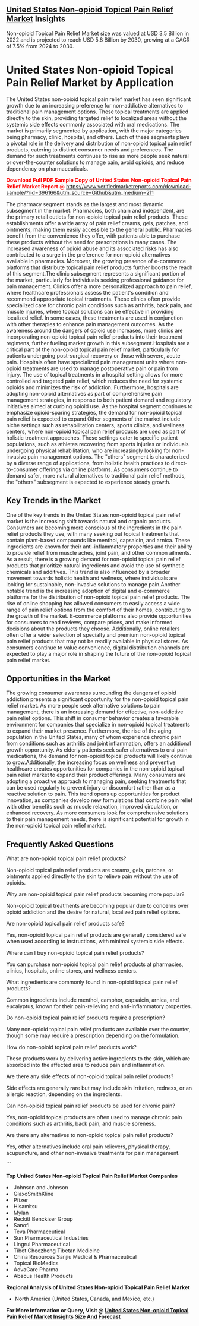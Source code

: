 <h2><a href="https://www.verifiedmarketreports.com/download-sample/?rid=396166&amp;utm_source=Github&amp;utm_medium=211" target="_blank">United States Non-opioid Topical Pain Relief Market</a> Insights</h2><p>Non-opioid Topical Pain Relief Market size was valued at USD 3.5 Billion in 2022 and is projected to reach USD 5.8 Billion by 2030, growing at a CAGR of 7.5% from 2024 to 2030.</p><p><h1>United States Non-opioid Topical Pain Relief Market by Application</h1><p>The United States non-opioid topical pain relief market has seen significant growth due to an increasing preference for non-addictive alternatives to traditional pain management options. These topical treatments are applied directly to the skin, providing targeted relief to localized areas without the systemic side effects commonly associated with oral medications. The market is primarily segmented by application, with the major categories being pharmacy, clinic, hospital, and others. Each of these segments plays a pivotal role in the delivery and distribution of non-opioid topical pain relief products, catering to distinct consumer needs and preferences. The demand for such treatments continues to rise as more people seek natural or over-the-counter solutions to manage pain, avoid opioids, and reduce dependency on pharmaceuticals. <p><span class=""><span style="color: #ff0000;"><strong>Download Full PDF Sample Copy of United States Non-opioid Topical Pain Relief Market Report</strong> @ </span><a href="https://www.verifiedmarketreports.com/download-sample/?rid=396166&amp;utm_source=Github&amp;utm_medium=211" target="_blank">https://www.verifiedmarketreports.com/download-sample/?rid=396166&amp;utm_source=Github&amp;utm_medium=211</a></span></p>The pharmacy segment stands as the largest and most dynamic subsegment in the market. Pharmacies, both chain and independent, are the primary retail outlets for non-opioid topical pain relief products. These establishments offer a wide array of pain relief creams, gels, patches, and ointments, making them easily accessible to the general public. Pharmacies benefit from the convenience they offer, with patients able to purchase these products without the need for prescriptions in many cases. The increased awareness of opioid abuse and its associated risks has also contributed to a surge in the preference for non-opioid alternatives available in pharmacies. Moreover, the growing presence of e-commerce platforms that distribute topical pain relief products further boosts the reach of this segment.The clinic subsegment represents a significant portion of the market, particularly for individuals seeking professional guidance for pain management. Clinics offer a more personalized approach to pain relief, where healthcare professionals assess the patient's condition and recommend appropriate topical treatments. These clinics often provide specialized care for chronic pain conditions such as arthritis, back pain, and muscle injuries, where topical solutions can be effective in providing localized relief. In some cases, these treatments are used in conjunction with other therapies to enhance pain management outcomes. As the awareness around the dangers of opioid use increases, more clinics are incorporating non-opioid topical pain relief products into their treatment regimens, further fueling market growth in this subsegment.Hospitals are a critical part of the non-opioid topical pain relief market, particularly for patients undergoing post-surgical recovery or those with severe, acute pain. Hospitals often have specialized pain management units where non-opioid treatments are used to manage postoperative pain or pain from injury. The use of topical treatments in a hospital setting allows for more controlled and targeted pain relief, which reduces the need for systemic opioids and minimizes the risk of addiction. Furthermore, hospitals are adopting non-opioid alternatives as part of comprehensive pain management strategies, in response to both patient demand and regulatory initiatives aimed at curbing opioid use. As the hospital segment continues to emphasize opioid-sparing strategies, the demand for non-opioid topical pain relief is expected to expand.Other segments of the market include niche settings such as rehabilitation centers, sports clinics, and wellness centers, where non-opioid topical pain relief products are used as part of holistic treatment approaches. These settings cater to specific patient populations, such as athletes recovering from sports injuries or individuals undergoing physical rehabilitation, who are increasingly looking for non-invasive pain management options. The "others" segment is characterized by a diverse range of applications, from holistic health practices to direct-to-consumer offerings via online platforms. As consumers continue to demand safer, more natural alternatives to traditional pain relief methods, the "others" subsegment is expected to experience steady growth.<h2>Key Trends in the Market</h2><p>One of the key trends in the United States non-opioid topical pain relief market is the increasing shift towards natural and organic products. Consumers are becoming more conscious of the ingredients in the pain relief products they use, with many seeking out topical treatments that contain plant-based compounds like menthol, capsaicin, and arnica. These ingredients are known for their anti-inflammatory properties and their ability to provide relief from muscle aches, joint pain, and other common ailments. As a result, there is a growing demand for non-opioid topical pain relief products that prioritize natural ingredients and avoid the use of synthetic chemicals and additives. This trend is also influenced by a broader movement towards holistic health and wellness, where individuals are looking for sustainable, non-invasive solutions to manage pain.Another notable trend is the increasing adoption of digital and e-commerce platforms for the distribution of non-opioid topical pain relief products. The rise of online shopping has allowed consumers to easily access a wide range of pain relief options from the comfort of their homes, contributing to the growth of the market. E-commerce platforms also provide opportunities for consumers to read reviews, compare prices, and make informed decisions about the products they choose. Additionally, online retailers often offer a wider selection of specialty and premium non-opioid topical pain relief products that may not be readily available in physical stores. As consumers continue to value convenience, digital distribution channels are expected to play a major role in shaping the future of the non-opioid topical pain relief market.<h2>Opportunities in the Market</h2><p>The growing consumer awareness surrounding the dangers of opioid addiction presents a significant opportunity for the non-opioid topical pain relief market. As more people seek alternative solutions to pain management, there is an increasing demand for effective, non-addictive pain relief options. This shift in consumer behavior creates a favorable environment for companies that specialize in non-opioid topical treatments to expand their market presence. Furthermore, the rise of the aging population in the United States, many of whom experience chronic pain from conditions such as arthritis and joint inflammation, offers an additional growth opportunity. As elderly patients seek safer alternatives to oral pain medications, the demand for non-opioid topical products will likely continue to grow.Additionally, the increasing focus on wellness and preventive healthcare creates opportunities for companies in the non-opioid topical pain relief market to expand their product offerings. Many consumers are adopting a proactive approach to managing pain, seeking treatments that can be used regularly to prevent injury or discomfort rather than as a reactive solution to pain. This trend opens up opportunities for product innovation, as companies develop new formulations that combine pain relief with other benefits such as muscle relaxation, improved circulation, or enhanced recovery. As more consumers look for comprehensive solutions to their pain management needs, there is significant potential for growth in the non-opioid topical pain relief market.<h2>Frequently Asked Questions</h2><p>What are non-opioid topical pain relief products?</p><p>Non-opioid topical pain relief products are creams, gels, patches, or ointments applied directly to the skin to relieve pain without the use of opioids.</p><p>Why are non-opioid topical pain relief products becoming more popular?</p><p>Non-opioid topical treatments are becoming popular due to concerns over opioid addiction and the desire for natural, localized pain relief options.</p><p>Are non-opioid topical pain relief products safe?</p><p>Yes, non-opioid topical pain relief products are generally considered safe when used according to instructions, with minimal systemic side effects.</p><p>Where can I buy non-opioid topical pain relief products?</p><p>You can purchase non-opioid topical pain relief products at pharmacies, clinics, hospitals, online stores, and wellness centers.</p><p>What ingredients are commonly found in non-opioid topical pain relief products?</p><p>Common ingredients include menthol, camphor, capsaicin, arnica, and eucalyptus, known for their pain-relieving and anti-inflammatory properties.</p><p>Do non-opioid topical pain relief products require a prescription?</p><p>Many non-opioid topical pain relief products are available over the counter, though some may require a prescription depending on the formulation.</p><p>How do non-opioid topical pain relief products work?</p><p>These products work by delivering active ingredients to the skin, which are absorbed into the affected area to reduce pain and inflammation.</p><p>Are there any side effects of non-opioid topical pain relief products?</p><p>Side effects are generally rare but may include skin irritation, redness, or an allergic reaction, depending on the ingredients.</p><p>Can non-opioid topical pain relief products be used for chronic pain?</p><p>Yes, non-opioid topical products are often used to manage chronic pain conditions such as arthritis, back pain, and muscle soreness.</p><p>Are there any alternatives to non-opioid topical pain relief products?</p><p>Yes, other alternatives include oral pain relievers, physical therapy, acupuncture, and other non-invasive treatments for pain management.</p>```</p><p><strong>Top United States Non-opioid Topical Pain Relief Market Companies</strong></p><div data-test-id=""><p><li>Johnson and Johnson</li><li> GlaxoSmithKline</li><li> Pfizer</li><li> Hisamitsu</li><li> Mylan</li><li> Reckitt Benckiser Group</li><li> Sanofi</li><li> Teva Pharmaceutical</li><li> Sun Pharmaceutical Industries</li><li> Lingrui Pharmaceutical</li><li> Tibet Cheezheng Tibetan Medicine</li><li> China Resources Sanjiu Medical & Pharmaceutical</li><li> Topical BioMedics</li><li> AdvaCare Pharma</li><li> Abacus Health Products</li></p><div><strong>Regional Analysis of&nbsp;United States Non-opioid Topical Pain Relief Market</strong></div><ul><li dir="ltr"><p dir="ltr">North America&nbsp;(United States, Canada, and Mexico, etc.)</p></li></ul><p><strong>For More Information or Query, Visit @&nbsp;</strong><strong><a href="https://www.verifiedmarketreports.com/product/non-opioid-topical-pain-relief-market/?utm_source=Github&amp;utm_medium=211" target="_blank">United States Non-opioid Topical Pain Relief Market Insights Size And Forecast</a></strong></p></div>
